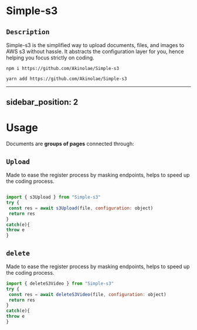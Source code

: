 # Simple-s3

## `Description`

Simple-s3 is the simplified way to upload documents, files, and images to AWS s3 without hassle. It abstracts the configuration layer for you, hence helping you focus strictly on coding.

```
npm i https://github.com/Akinolae/Simple-s3
```

```
yarn add https://github.com/Akinolae/Simple-s3
```

---

## sidebar_position: 2

# Usage

Documents are **groups of pages** connected through:

## `Upload`

Made to ease the register process by masking endpoints, helps to speed up the coding process.

```jsx title="auth/index.ts"

import { s3Upload } from "Simple-s3"
try {
 const res = await s3Upload(file, configuration: object)
 return res
}
catch(e){
throw e
}

```

## `delete`

Made to ease the register process by masking endpoints, helps to speed up the coding process.

```jsx title="index..js"
import { deleteS3Video } from "Simple-s3"
try {
 const res = await deleteS3Video(file, configuration: object)
 return res
}
catch(e){
throw e
}
```
